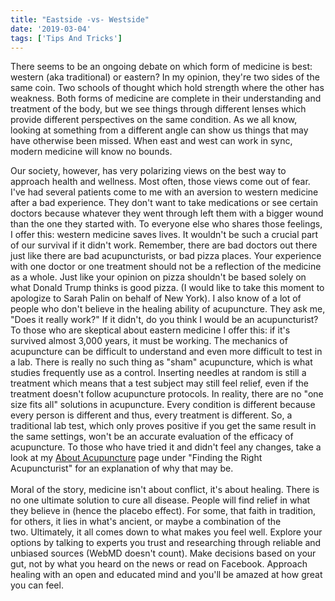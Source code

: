 ```yaml
---
title: "Eastside -vs- Westside"
date: '2019-03-04'
tags: ['Tips And Tricks']
---
```


There seems to be an ongoing debate on which form of medicine is best: western (aka traditional) or eastern? In my opinion, they're two sides of the same coin. Two schools of thought which hold strength where the other has weakness. Both forms of medicine are complete in their understanding and treatment of the body, but we see things through different lenses which provide different perspectives on the same condition. As we all know, looking at something from a different angle can show us things that may have otherwise been missed. When east and west can work in sync, modern medicine will know no bounds.

Our society, however, has very polarizing views on the best way to approach health and wellness. Most often, those views come out of fear. I've had several patients come to me with an aversion to western medicine after a bad experience. They don't want to take medications or see certain doctors because whatever they went through left them with a bigger wound than the one they started with. To everyone else who shares those feelings, I offer this: western medicine saves lives. It wouldn't be such a crucial part of our survival if it didn't work. Remember, there are bad doctors out there just like there are bad acupuncturists, or bad pizza places. Your experience with one doctor or one treatment should not be a reflection of the medicine as a whole. Just like your opinion on pizza shouldn't be based solely on what Donald Trump thinks is good pizza. (I would like to take this moment to apologize to Sarah Palin on behalf of New York). I also know of a lot of people who don't believe in the healing ability of acupuncture. They ask me, "Does it really work?" If it didn't, do you think I would be an acupuncturist? ​To those who are skeptical about eastern medicine I offer this: if it's survived almost 3,000 years, it must be working. The mechanics of acupuncture can be difficult to understand and even more difficult to test in a lab. There is really no such thing as "sham" acupuncture, which is what studies frequently use as a control. Inserting needles at random is still a treatment which means that a test subject may still feel relief, even if the treatment doesn't follow acupuncture protocols. In reality, there are no "one size fits all" solutions in acupuncture. Every condition is different because every person is different and thus, every treatment is different. So, a traditional lab test, which only proves positive if you get the same result in the same settings, won't be an accurate evaluation of the efficacy of acupuncture. To those who have tried it and didn't feel any changes, take a look at my [About Acupuncture](https://www.acubyang.com/about-acupuncture.html) page under "Finding the Right Acupuncturist" for an explanation of why that may be.\
​\
Moral of the story, medicine isn't about conflict, it's about healing. There is no one ultimate solution to cure all disease. People will find relief in what they believe in (hence the placebo effect). For some, that faith in tradition, for others, it lies in what's ancient, or maybe a combination of the two. Ultimately, it all comes down to what makes you feel well. Explore your options by talking to experts you trust and researching through reliable and unbiased sources (WebMD doesn't count). Make decisions based on your gut, not by what you heard on the news or read on Facebook. Approach healing with an open and educated mind and you'll be amazed at how great you can feel. 
